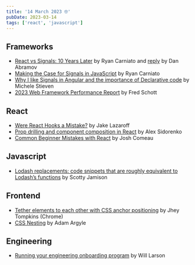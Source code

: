 ```yaml
---
title: '14 March 2023 🤓'
pubDate: 2023-03-14
tags: ['react', 'javascript']
---
```


## Frameworks
* [React vs Signals: 10 Years Later](https://dev.to/this-is-learning/react-vs-signals-10-years-later-3k71) by Ryan Carniato and [reply](https://dev.to/this-is-learning/react-vs-signals-10-years-later-3k71#comment-256g9) by Dan Abramov
* [Making the Case for Signals in JavaScript](https://dev.to/this-is-learning/making-the-case-for-signals-in-javascript-4c7i) by Ryan Carniato
* [Why I like Signals in Angular and the importance of Declarative code](https://dev.to/this-is-angular/why-i-like-signals-in-angular-and-the-importance-of-declarative-code-4lh9) by Michele Stieven
* [2023 Web Framework Performance Report](https://astro.build/blog/2023-web-framework-performance-report) by Fred Schott

## React
* [Were React Hooks a Mistake?](https://jakelazaroff.com/words/were-react-hooks-a-mistake) by Jake Lazaroff
* [Prop drilling and component composition in React](https://alexsidorenko.com/blog/react-prop-drilling-composition) by Alex Sidorenko
* [Common Beginner Mistakes with React](https://www.joshwcomeau.com/react/common-beginner-mistakes) by Josh Comeau

## Javascript
* [Lodash replacements: code snippets that are roughly equivalent to Lodash’s functions](https://thescottyjam.github.io/snap.js/#!/nolodash) by Scotty Jamison

## Frontend
* [Tether elements to each other with CSS anchor positioning](https://developer.chrome.com/blog/tether-elements-to-each-other-with-css-anchor-positioning) by Jhey Tompkins (Chrome)
* [CSS Nesting](https://developer.chrome.com/articles/css-nesting) by Adam Argyle

## Engineering
* [Running your engineering onboarding program](https://lethain.com/engineering-onboarding-programs) by Will Larson
